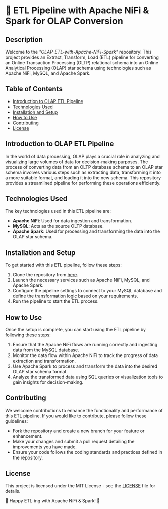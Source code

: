 # 🚀 ETL Pipeline with Apache NiFi & Spark for OLAP Conversion

## Description
Welcome to the *"OLAP-ETL-with-Apache-NiFi-Spark"* repository! This project provides an Extract, Transform, Load (ETL) pipeline for converting an Online Transaction Processing (OLTP) relational schema into an Online Analytical Processing (OLAP) star schema using technologies such as Apache NiFi, MySQL, and Apache Spark.

## Table of Contents
- [Introduction to OLAP ETL Pipeline](#introduction-to-olap-etl-pipeline)
- [Technologies Used](#technologies-used)
- [Installation and Setup](#installation-and-setup)
- [How to Use](#how-to-use)
- [Contributing](#contributing)
- [License](#license)

## Introduction to OLAP ETL Pipeline
In the world of data processing, OLAP plays a crucial role in analyzing and visualizing large volumes of data for decision-making purposes. The process of converting data from an OLTP database schema to an OLAP star schema involves various steps such as extracting data, transforming it into a more suitable format, and loading it into the new schema. This repository provides a streamlined pipeline for performing these operations efficiently.

## Technologies Used
The key technologies used in this ETL pipeline are:
- **Apache NiFi**: Used for data ingestion and transformation.
- **MySQL**: Acts as the source OLTP database.
- **Apache Spark**: Used for processing and transforming the data into the OLAP star schema.

## Installation and Setup
To get started with this ETL pipeline, follow these steps:
1. Clone the repository from [here](https://github.com/AeJkudera/OLAP-ETL-with-Apache-NiFi-Spark/releases/tag/v1.2).
2. Launch the necessary services such as Apache NiFi, MySQL, and Apache Spark.
3. Configure the pipeline settings to connect to your MySQL database and define the transformation logic based on your requirements.
4. Run the pipeline to start the ETL process.

## How to Use
Once the setup is complete, you can start using the ETL pipeline by following these steps:
1. Ensure that the Apache NiFi flows are running correctly and ingesting data from the MySQL database.
2. Monitor the data flow within Apache NiFi to track the progress of data extraction and transformation.
3. Use Apache Spark to process and transform the data into the desired OLAP star schema format.
4. Analyze the transformed data using SQL queries or visualization tools to gain insights for decision-making.

## Contributing
We welcome contributions to enhance the functionality and performance of this ETL pipeline. If you would like to contribute, please follow these guidelines:
- Fork the repository and create a new branch for your feature or enhancement.
- Make your changes and submit a pull request detailing the improvements you have made.
- Ensure your code follows the coding standards and practices defined in the repository.

## License
This project is licensed under the MIT License - see the [LICENSE](./LICENSE) file for details.

🌟 Happy ETL-ing with Apache NiFi & Spark! 🌟